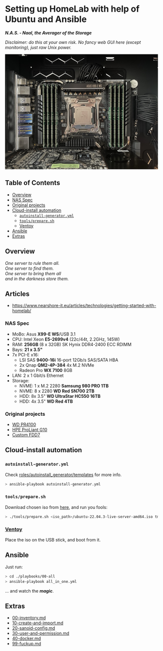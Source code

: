 # Setting up HomeLab with help of Ubuntu and Ansible

___N.A.S. - Naal, the Averager of the Storage___

_Disclaimer: do this at your own risk. No fancy web GUI here (except monitoring), just raw Unix power._

[![NAS](./img/nas.jpeg)](./img/nas.jpeg)

## Table of Contents

* [Overview](#overview)
* [NAS Spec](#nas-spec)
* [Original projects](#original-projects)
* [Cloud-install automation](#cloud-install-automation)
  * [`autoinstall-generator.yml`](#autoinstall-generatoryml)
  * [`tools/prepare.sh`](#toolspreparesh)
  * [Ventoy](#ventoy)
* [Ansible](#ansible)
* [Extras](#extras)

## Overview

_One server to rule them all._<br>
_One server to find them._<br>
_One server to bring them all_<br>
_and in the darkness store them._

## Articles

* https://www.nearshore-it.eu/articles/technologies/getting-started-with-homelab/

### NAS Spec

* MoBo: Asus __X99-E WS__/USB 3.1
* CPU: Intel Xeon __E5-2699v4__ (22c/44t, 2.2GHz, 145W)
* RAM: __256GB__ (8 x 32GB) SK Hynix DDR4-2400 ECC RDIMM
* Bays: __21 x 3.5"__
* 7x PCI-E x16:
  * LSI SAS __9400-16i__ 16-port 12Gb/s SAS/SATA HBA
  * 2x Qnap __QM2-4P-384__ 4x M.2 NVMe
  * Radeon Pro __WX 7100__ 8GB
* LAN: 2 x 1 Gbit/s Ethernet
* Storage:
  * NVME: 1 x M.2 2280 __Samsung 980 PRO 1TB__
  * NVME: 8 x 2280 __WD Red SN700 2TB__
  * HDD: 8x 3.5" __WD UltraStar HC550 16TB__
  * HDD: 4x 3.5" __WD Red 4TB__

### Original projects

* [WD PR4100](https://github.com/aamkye/ubuntu_on_WD_PRx100)
* [HPE ProLiant G10](https://github.com/aamkye/ubuntu_on_HPE_ProLiant_MS_GEN10)
* [Custom FDD7](https://github.com/aamkye/ubuntu_on_fdd7)

## Cloud-install automation

### `autoinstall-generator.yml`

Check [roles/autoinstall_generator/templates](roles/autoinstall_generator/templates) for more info.

```bash
> ansible-playbook autoinstall-generator.yml
```

### `tools/prepare.sh`

Download chosen iso from [here](https://ubuntu.com/download/server), and run you fools:

```bash
> ./tools/prepare.sh <iso_path>/ubuntu-22.04.3-live-server-amd64.iso tmp/user-data-<generated>
```

### [Ventoy](https://www.github.com/ventoy/Ventoy)

Place the iso on the USB stick, and boot from it.

## Ansible

Just run:

```bash
> cd ./playbooks/00-all
> ansible-playbook all_in_one.yml
```

... and watch the ___magic___.

## Extras

* [00-inventory.md](readme/zfs/00-inventory.md)
* [10-create-and-import.md](readme/zfs/10-create-and-import.md)
* [20-sanoid-config.md](readme/zfs/20-sanoid-config.md)
* [30-user-and-permission.md](readme/zfs/30-user-and-permission.md)
* [40-docker.md](readme/zfs/40-docker.md)
* [99-fuckup.md](readme/zfs/99-fuckup.md)


